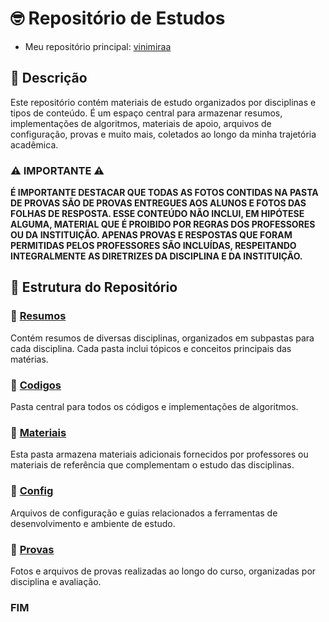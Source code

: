 # 🤓 Repositório de Estudos

- Meu repositório principal: [vinimiraa](https://github.com/vinimiraa/CC-PUCMG)

## 📝 Descrição

Este repositório contém materiais de estudo organizados por disciplinas e tipos de conteúdo. É um espaço central para 
armazenar resumos, implementações de algoritmos, materiais de apoio, arquivos de configuração, provas e muito mais, 
coletados ao longo da minha trajetória acadêmica.

### ⚠️ IMPORTANTE ⚠️

**É IMPORTANTE DESTACAR QUE TODAS AS FOTOS CONTIDAS NA PASTA DE PROVAS SÃO DE PROVAS ENTREGUES AOS ALUNOS E FOTOS DAS FOLHAS DE 
RESPOSTA. ESSE CONTEÚDO NÃO INCLUI, EM HIPÓTESE ALGUMA, MATERIAL QUE É PROIBIDO POR REGRAS DOS PROFESSORES OU DA 
INSTITUIÇÃO. APENAS PROVAS E RESPOSTAS QUE FORAM PERMITIDAS PELOS PROFESSORES SÃO INCLUÍDAS, RESPEITANDO INTEGRALMENTE 
AS DIRETRIZES DA DISCIPLINA E DA INSTITUIÇÃO.**

## 📂 Estrutura do Repositório

### 📁 [Resumos](/Resumos/)

Contém resumos de diversas disciplinas, organizados em subpastas para cada disciplina. Cada pasta inclui tópicos e 
conceitos principais das matérias.

### 📁 [Codigos](/Codigos/)

Pasta central para todos os códigos e implementações de algoritmos.

### 📁 [Materiais](/Materiais/)

Esta pasta armazena materiais adicionais fornecidos por professores ou materiais de referência que complementam o estudo 
das disciplinas.

### 📁 [Config](/Config/)

Arquivos de configuração e guias relacionados a ferramentas de desenvolvimento e ambiente de estudo.

### 📁 [Provas](/Provas/)

Fotos e arquivos de provas realizadas ao longo do curso, organizadas por disciplina e avaliação.

### FIM
